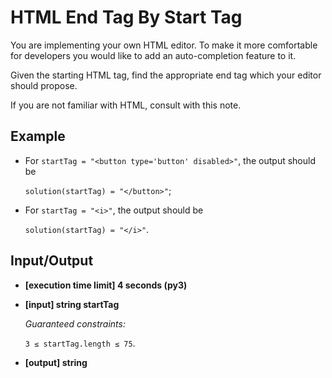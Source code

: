 # HTML End Tag By Start Tag

You are implementing your own HTML editor. To make it more comfortable for developers you would like to add an auto-completion feature to it.

Given the starting HTML tag, find the appropriate end tag which your editor should propose.

If you are not familiar with HTML, consult with this note.

## Example

- For `startTag = "<button type='button' disabled>"`, the output should be

    `solution(startTag) = "</button>"`;

- For `startTag = "<i>"`, the output should be

    `solution(startTag) = "</i>"`.

## Input/Output

- **[execution time limit] 4 seconds (py3)**

- **[input] string startTag**

	*Guaranteed constraints:*

	`3 ≤ startTag.length ≤ 75`.

- **[output] string**

